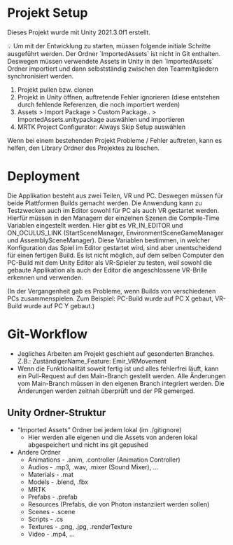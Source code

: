 # Projekt Setup
Dieses Projekt wurde mit Unity 2021.3.0f1 erstellt.

<aside>
💡 Um mit der Entwicklung zu starten, müssen folgende initiale Schritte ausgeführt werden. Der Ordner `ImportedAssets` ist nicht in Git enthalten. Deswegen müssen verwendete Assets in Unity in den `ImportedAssets` Ordner importiert und dann selbstständig zwischen den Teammitgliedern synchronisiert werden. 
</aside>

1. Projekt pullen bzw. clonen
2. Projekt in Unity öffnen, auftretende Fehler ignorieren (diese entstehen durch fehlende Referenzen, die noch importiert werden)
3. Assets > Import Package > Custom Package.. > ImportedAssets.unitypackage auswählen und importieren
4. MRTK Project Configurator: Always Skip Setup auswählen

Wenn bei einem bestehenden Projekt Probleme / Fehler auftreten, kann es helfen, den Library Ordner des Projektes zu löschen.
    
# Deployment
Die Applikation besteht aus zwei Teilen, VR und PC. Deswegen müssen für beide Plattformen Builds gemacht werden. Die Anwendung kann zu Testzwecken auch im Editor sowohl für PC als auch VR gestartet werden. Hierfür müssen in den Managern der einzelnen Szenen die Compile-Time Variablen eingestellt werden. Hier gibt es VR_IN_EDITOR und ON_OCULUS_LINK (StartSceneManager, EnvironmentSceneGameManager und AssemblySceneManager). Diese Variablen bestimmen, in welcher Konfiguration das Spiel im Editor gestartet wird, sind aber unentscheidend für einen fertigen Build.
Es ist nicht möglich, auf dem selben Computer den PC-Build mit dem Unity Editor als VR-Spieler zu testen, weil sowohl die gebaute Applikation als auch der Editor die angeschlossene VR-Brille erkennen und verwenden.

(In der Vergangenheit gab es Probleme, wenn Builds von verschiedenen PCs zusammenspielen. Zum Beispiel: PC-Build wurde auf PC X gebaut, VR-Build wurde auf PC Y gebaut.)
    
# Git-Workflow

- Jegliches Arbeiten am Projekt geschieht auf gesonderten Branches. Z.B.: ZuständigerName_Feature: Emir_VRMovement
- Wenn die Funktionalität soweit fertig ist und alles fehlerfrei läuft, kann ein Pull-Request auf den Main-Branch gestellt werden. Alle Änderungen vom Main-Branch müssen in den eigenen Branch integriert werden. Die Änderungen werden zeitnah überprüft und der PR gemerged.


## Unity Ordner-Struktur

- “Imported Assets” Ordner bei jedem lokal (im ./gitignore)
    - Hier werden alle eigenen und die Assets von anderen lokal abgespeichert und nicht ins git gepushed
- Andere Ordner
    - Animations - .anim, .controller (Animation Controller)
    - Audios - .mp3, .wav, .mixer (Sound Mixer), …
    - Materials - .mat
    - Models - .blend, .fbx
    - MRTK
    - Prefabs - .prefab
    - Resources (Prefabs, die von Photon instanziiert werden sollen)
    - Scenes - .scene
    - Scripts - .cs
    - Textures - .png, .jpg, .renderTexture
    - Video - .mp4, …
